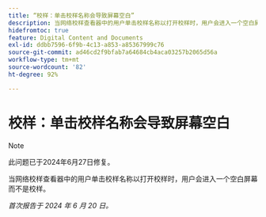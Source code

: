 ```yaml
---
title: “校样：单击校样名称会导致屏幕空白”
description: 当网络校样查看器中的用户单击校样名称以打开校样时，用户会进入一个空白屏幕而不是校样。
hidefromtoc: true
feature: Digital Content and Documents
exl-id: ddbb7596-6f9b-4c13-a853-a85367999c76
source-git-commit: ad46cd2f9bfab7a64684cb4aca03257b2065d56a
workflow-type: tm+mt
source-wordcount: '82'
ht-degree: 92%

---
```


# 校样：单击校样名称会导致屏幕空白

>[!NOTE]
>
>此问题已于2024年6月27日修复。

当网络校样查看器中的用户单击校样名称以打开校样时，用户会进入一个空白屏幕而不是校样。

_首次报告于 2024 年 6 月 20 日。_
